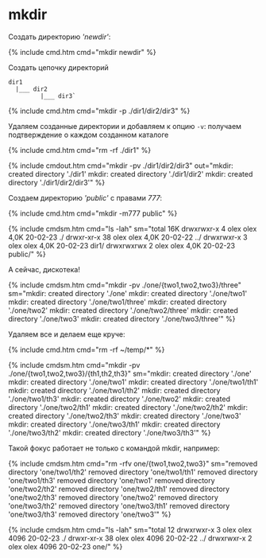 # mkdir

Создать директорию _'newdir'_:

{% include cmd.htm cmd="mkdir newdir" %}

Создать цепочку директорий

```
dir1
  |___ dir2
         |___ dir3`
```

{% include cmd.htm cmd="mkdir -p ./dir1/dir2/dir3" %}



Удаляем созданные директории и добавляем к опцию `-v`: получаем подтверждение о каждом созданном каталоге

{% include cmd.htm cmd="rm -rf ./dir1" %}

{% include cmdout.htm cmd="mkdir -pv ./dir1/dir2/dir3"
out="mkdir: created directory './dir1'
mkdir: created directory './dir1/dir2'
mkdir: created directory './dir1/dir2/dir3'" %}


Создаем директорию _'public'_ с правами _777_:

{% include cmd.htm cmd="mkdir -m777 public" %}

{% include cmdsm.htm cmd="ls -lah"
sm="total 16K
drwxrwxr-x  4 olex olex 4,0K 20-02-23 ./
drwxr-xr-x 38 olex olex 4,0K 20-02-22 ../
drwxrwxr-x  3 olex olex 4,0K 20-02-23 dir1/
drwxrwxrwx  2 olex olex 4,0K 20-02-23 public/" %}

А сейчас, дискотека!

{% include cmdsm.htm cmd="mkdir -pv ./one/{two1,two2,two3}/three"
sm="mkdir: created directory './one'
mkdir: created directory './one/two1'
mkdir: created directory './one/two1/three'
mkdir: created directory './one/two2'
mkdir: created directory './one/two2/three'
mkdir: created directory './one/two3'
mkdir: created directory './one/two3/three'" %}


Удаляем все и делаем еще круче:

{% include cmd.htm cmd="rm -rf ~/temp/*" %}

{% include cmdsm.htm cmd="mkdir -pv ./one/{two1,two2,two3}/{th1,th2,th3}"
sm="mkdir: created directory './one'
mkdir: created directory './one/two1'
mkdir: created directory './one/two1/th1'
mkdir: created directory './one/two1/th2'
mkdir: created directory './one/two1/th3'
mkdir: created directory './one/two2'
mkdir: created directory './one/two2/th1'
mkdir: created directory './one/two2/th2'
mkdir: created directory './one/two2/th3'
mkdir: created directory './one/two3'
mkdir: created directory './one/two3/th1'
mkdir: created directory './one/two3/th2'
mkdir: created directory './one/two3/th3'" %}


Такой фокус работает не только с командой mkdir, например:

{% include cmdsm.htm cmd="rm -rfv one/{two1,two2,two3}"
sm="removed directory 'one/two1/th2'
removed directory 'one/two1/th1'
removed directory 'one/two1/th3'
removed directory 'one/two1'
removed directory 'one/two2/th2'
removed directory 'one/two2/th1'
removed directory 'one/two2/th3'
removed directory 'one/two2'
removed directory 'one/two3/th2'
removed directory 'one/two3/th1'
removed directory 'one/two3/th3'
removed directory 'one/two3'" %}


{% include cmdsm.htm cmd="ls -lah"
sm="total 12
drwxrwxr-x  3 olex olex 4096 20-02-23 ./
drwxr-xr-x 38 olex olex 4096 20-02-22 ../
drwxrwxr-x  2 olex olex 4096 20-02-23 one/" %}


